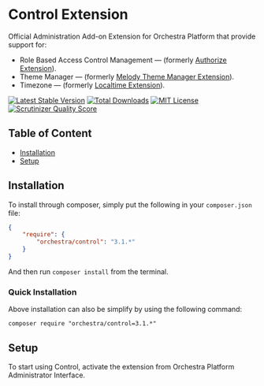 Control Extension
==============

Official Administration Add-on Extension for Orchestra Platform that provide support for:

* Role Based Access Control Management &mdash; (formerly [Authorize Extension](https://github.com/orchestral/authorize)).
* Theme Manager &mdash; (formerly [Melody Theme Manager Extension](https://github.com/orchestral/melody)).
* Timezone &mdash; (formerly [Localtime Extension](https://github.com/orchestral/localtime)).

[![Latest Stable Version](https://img.shields.io/github/release/orchestral/control.svg?style=flat)](https://packagist.org/packages/orchestra/control)
[![Total Downloads](https://img.shields.io/packagist/dt/orchestra/control.svg?style=flat)](https://packagist.org/packages/orchestra/control)
[![MIT License](https://img.shields.io/packagist/l/orchestra/control.svg?style=flat)](https://packagist.org/packages/orchestra/control)
[![Scrutinizer Quality Score](https://img.shields.io/scrutinizer/g/orchestral/control/master.svg?style=flat)](https://scrutinizer-ci.com/g/orchestral/control/)

## Table of Content

* [Installation](#installation)
* [Setup](#setup)

## Installation

To install through composer, simply put the following in your `composer.json` file:

```json
{
	"require": {
		"orchestra/control": "3.1.*"
	}
}
```

And then run `composer install` from the terminal.

### Quick Installation

Above installation can also be simplify by using the following command:

	composer require "orchestra/control=3.1.*"

## Setup

To start using Control, activate the extension from Orchestra Platform Administrator Interface.

